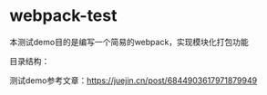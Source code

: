 # webpack-test

本测试demo目的是编写一个简易的webpack，实现模块化打包功能

目录结构：



测试demo参考文章：https://juejin.cn/post/6844903617971879949
